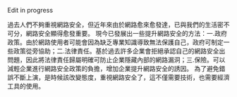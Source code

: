 Edit in progress

過去人們不夠重視網路安全，但近年來由於網路愈來愈發達，已與我們的生活密不可分，網路安全顯得愈發重要。
現今已發展出一些提升網路安全的方法：一.政府政策。由於網路使用者可能會因為缺乏專業知識導致無法保護自己，政府可制定一些政策從旁協助；二.法律責任。基於過去許多企業會拒絕承認自己的網路安全出問題，因此將法律責任歸屬明確可防止企業隱藏內部的網路漏洞；三.保險。可以減輕企業進行網路安全政策的負擔，增加企業提升網路安全的誘因。
為了避免錯誤不斷上演，是時候該改變態度，重視網路安全了，這不僅需要技術，也需要經濟工具的使用。
